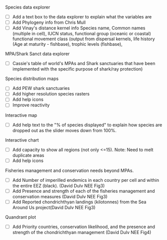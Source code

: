Species data explorer
- [ ] Add a text box to the data explorer to explain what the variables are
- [ ] Add Phylogeny info from Chris Mull
- [ ] Add Vinay's distance kernel info
Species name, Common names (multiple in cell), IUCN status, functional group (oceanic or coastal) functional movement class (output from dispersal kernels, life history (Age at maturity - fishbase), trophic levels (fishbase), 

MPA/Shark Sanct data explorer 
- [ ] Cassie's table of world's MPAs and Shark sanctuaries that have been implemented with the specific purpose of shark/ray protection)

Species distribution maps
- [ ] Add PEW shark sanctuaries
- [ ] Add higher resolution species rasters
- [ ] Add help icons
- [ ] Improve reactivity

Interactive map
- [ ] Add help  text to the "% of species displayed" to explain how species are dropped out as the slider moves down from 100%. 

Interactive chart
- [ ] Add capacity to show all regions (not only <=15). Note: Need to melt duplicate areas
- [ ] Add help icons

Fisheries management and conservation needs beyond MPAs.
- [ ] Add Number of imperilled endemics in each country per cell and within the entire EEZ (black).  (David Dulv NEE Fig3)
- [ ] Add Presence and strength of each of the fisheries management and conservation measures (David Dulv NEE Fig3)
- [ ] Add Reported chondrichthyan landings (kilotonnes) from the Sea Around Us project(David Dulv NEE Fig3)

Quandrant plot
- [ ] Add Priority countries, conservation likelihood, and the presence and strength of the chondrichthyan management (David Dulv NEE Fig4)
